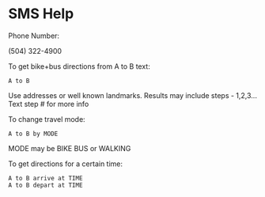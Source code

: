 # SMS Help

Phone Number:

(504) 322-4900

To get bike+bus directions from A to B text:
	
	A to B

Use addresses or well known landmarks. 
Results may include steps - 1,2,3... Text step # for more info

To change travel mode:

	A to B by MODE

MODE may be BIKE BUS or WALKING

To get directions for a certain time:

	A to B arrive at TIME
	A to B depart at TIME
